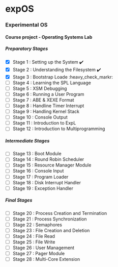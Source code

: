 # expOS
### Experimental OS
#### Course project - Operating Systems Lab

##### Preparatory Stages
- [x] Stage 1 : Setting up the System :heavy_check_mark:
- [x] Stage 2 : Understanding the Filesystem :heavy_check_mark:
- [x] Stage 3 : Bootstrap Loade :heavy_check_markr:
- [ ] Stage 4 : Learning the SPL Language
- [ ] Stage 5 : XSM Debugging
- [ ] Stage 6 : Running a User Program
- [ ] Stage 7 : ABE & XEXE Format
- [ ] Stage 8 : Handline Timer Interrupt
- [ ] Stage 9 : Handling Kernel Stack
- [ ] Stage 10 : Console Output
- [ ] Stage 11 : Introduction to ExpL
- [ ] Stage 12 : Introduction to Multiprogramming

##### Intermediate Stages
- [ ] Stage 13 : Boot Module
- [ ] Stage 14 : Round Robin Scheduler
- [ ] Stage 15 : Resource Manager Module
- [ ] Stage 16 : Console Input
- [ ] Stage 17 : Program Loader
- [ ] Stage 18 : Disk Interrupt Handler
- [ ] Stage 19 : Exception Handler

##### Final Stages
- [ ] Stage 20 : Process Creation and Termination
- [ ] Stage 21 : Process Synchronization
- [ ] Stage 22 : Semaphores
- [ ] Stage 23 : File Creation and Deletion
- [ ] Stage 24 : File Read
- [ ] Stage 25 : File Write
- [ ] Stage 26 : User Management
- [ ] Stage 27 : Pager Module
- [ ] Stage 28 : Multi-Core Extension
